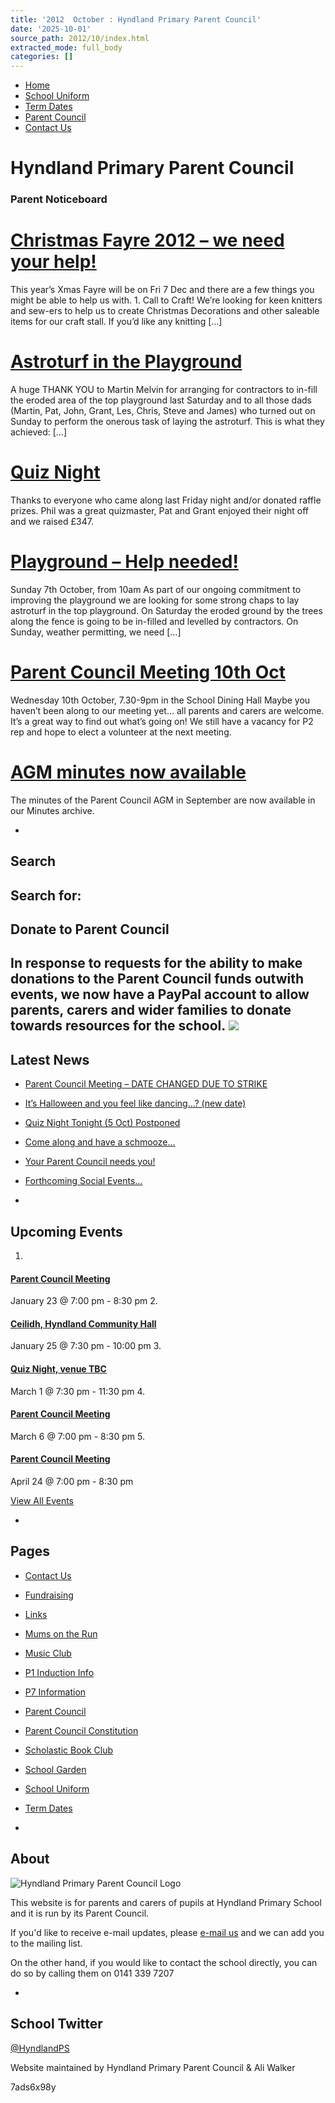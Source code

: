 ```yaml
---
title: '2012  October : Hyndland Primary Parent Council'
date: '2025-10-01'
source_path: 2012/10/index.html
extracted_mode: full_body
categories: []
---
```

- [Home](http://www.hyndlandprimaryparentcouncil.org)
- [School Uniform](school-uniform/)
- [Term Dates](term-dates/)
- [Parent Council](parent-council/)
- [Contact Us](contact-us/)

# Hyndland Primary Parent Council

### Parent Noticeboard

# [Christmas Fayre 2012 – we need your help!](/news/christmas-fayre-2012-we-need-your-help/)

This year’s Xmas Fayre will be on Fri 7 Dec and there are a few things you might be able to help us with. 1. Call to Craft! We’re looking for keen knitters and sew-ers to help us to create Christmas Decorations and other saleable items for our craft stall. If you’d like any knitting […]

# [Astroturf in the Playground](/news/astroturf-in-the-playground/)

A huge THANK YOU to Martin Melvin for arranging for contractors to in-fill the eroded area of the top playground last Saturday and to all those dads (Martin, Pat, John, Grant, Les, Chris, Steve and James) who turned out on Sunday to perform the onerous task of laying the astroturf. This is what they achieved: […]

# [Quiz Night](/news/quiz-night/)

Thanks to everyone who came along last Friday night and/or donated raffle prizes. Phil was a great quizmaster, Pat and Grant enjoyed their night off and we raised £347.

# [Playground – Help needed!](/news/playground-help-needed/)

Sunday 7th October, from 10am As part of our ongoing commitment to improving the playground we are looking for some strong chaps to lay astroturf in the top playground. On Saturday the eroded ground by the trees along the fence is going to be in-filled and levelled by contractors. On Sunday, weather permitting, we need […]

# [Parent Council Meeting 10th Oct](/news/parent-council-meeting-10th-oct/)

Wednesday 10th October, 7.30-9pm in the School Dining Hall Maybe you haven’t been along to our meeting yet… all parents and carers are welcome. It’s a great way to find out what’s going on! We still have a vacancy for P2 rep and hope to elect a volunteer at the next meeting.

# [AGM minutes now available](/news/agm-minutes-now-available/)

The minutes of the Parent Council AGM in September are now available in our Minutes archive.

- 
## Search

Search for:
- 
## Donate to Parent Council

In response to requests for the ability to make donations to the Parent Council funds outwith events, we now have a PayPal account to allow parents, carers and wider families to donate towards resources for the school. [![](https://www.paypalobjects.com/en_US/i/btn/x-click-butcc-donate.gif)](https://www.paypal.com/cgi-bin/webscr?cmd=_s-xclick&hosted_button_id=BW7E8PDGXH45Y)
- 
## Latest News

- [Parent Council Meeting – DATE CHANGED DUE TO STRIKE](/news/parent-council-meeting-date-changed-due-to-strike/)
- [It’s Halloween and you feel like dancing…? (new date)](/news/its-halloween-and-you-feel-like-dancing-new-date/)
- [Quiz Night Tonight (5 Oct) Postponed](/news/quiz-night-tonight-5-oct-postponed/)
- [Come along and have a schmooze…](/news/come-along-and-have-a-schmooze/)
- [Your Parent Council needs you!](/news/your-parent-council-needs-you-10/)
- [Forthcoming Social Events…](/news/forthcoming-social-events/)

- 
## Upcoming Events

1. 
#### [Parent Council Meeting](event/parent-council-meeting-tbc-3/)

January 23 @ 7:00 pm - 8:30 pm
2. 
#### [Ceilidh, Hyndland Community Hall](event/ceilidh/)

January 25 @ 7:30 pm - 10:00 pm
3. 
#### [Quiz Night, venue TBC](event/quiz-night-venue-tbc/)

March 1 @ 7:30 pm - 11:30 pm
4. 
#### [Parent Council Meeting](event/parent-council-meeting-tbc-4/)

March 6 @ 7:00 pm - 8:30 pm
5. 
#### [Parent Council Meeting](event/parent-council-meeting-tbc-6/)

April 24 @ 7:00 pm - 8:30 pm

[View All Events](events/)

- 
## Pages

- [Contact Us](contact-us/)
- [Fundraising](fundraising/)
- [Links](links/)
- [Mums on the Run](mums-on-the-run/)
- [Music Club](music-club/)
- [P1 Induction Info](p1-induction-info/)
- [P7 Information](p7-information/)
- [Parent Council](parent-council/)
- [Parent Council Constitution](parent-council-constitution/)
- [Scholastic Book Club](scholastic-book-club/)
- [School Garden](school-garden/)
- [School Uniform](school-uniform/)
- [Term Dates](term-dates/)

- 
## About

 ![Hyndland Primary Parent Council Logo](/assets/images/2012/02/logo.gif)

This website is for parents and carers of pupils at Hyndland Primary School and it is run by its Parent Council.

If you'd like to receive e-mail updates, please [e-mail us](mailto:enquiries@hyndlandprimaryparentcouncil.org) and we can add you to the mailing list.

On the other hand, if you would like to contact the school directly, you can do so by calling them on 0141 339 7207

- 
## School Twitter
[@HyndlandPS](https://twitter.com/HyndlandPS)

Website maintained by Hyndland Primary Parent Council & Ali Walker

7ads6x98y
